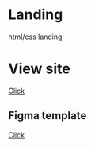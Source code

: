 # Landing
html/css landing

# View site
[Click](https://4sicor42.github.io/Landing/index.html)

## Figma template
[Click](https://www.figma.com/file/yQXMuHVcy8owUCFgS4UEnI/Realco-%2B?type=design&node-id=0%3A1&mode=design&t=KHzotl5j43DyX4Ek-1)
